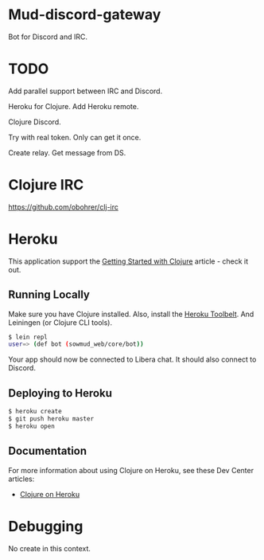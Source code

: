 # Mud-discord-gateway

Bot for Discord and IRC.

# TODO

Add parallel support between IRC and Discord.

Heroku for Clojure.
Add Heroku remote.

Clojure Discord.

Try with real token.
Only can get it once.

Create relay.
Get message from DS.

# Clojure IRC
https://github.com/obohrer/clj-irc

# Heroku

This application support the [Getting Started with Clojure](https://devcenter.heroku.com/articles/getting-started-with-clojure) article - check it out.

## Running Locally

Make sure you have Clojure installed.  Also, install the [Heroku Toolbelt](https://toolbelt.heroku.com/).
And Leiningen (or Clojure CLI tools).

```sh
$ lein repl
user=> (def bot (sowmud_web/core/bot))
```

Your app should now be connected to Libera chat.
It should also connect to Discord.

## Deploying to Heroku

```sh
$ heroku create
$ git push heroku master
$ heroku open
```

## Documentation

For more information about using Clojure on Heroku, see these Dev Center articles:

- [Clojure on Heroku](https://devcenter.heroku.com/categories/clojure)

# Debugging

No create in this context.
